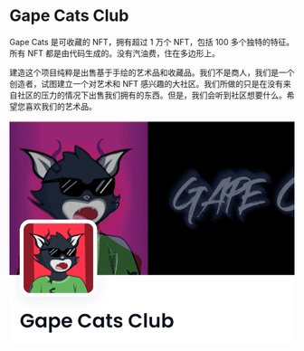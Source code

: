 # Gape Cats Club

Gape Cats 是可收藏的 NFT，拥有超过 1 万个 NFT，包括 100 多个独特的特征。所有 NFT 都是由代码生成的。没有汽油费，住在多边形上。

建造这个项目纯粹是出售基于手绘的艺术品和收藏品。我们不是商人，我们是一个创造者，试图建立一个对艺术和 NFT 感兴趣的大社区。我们所做的只是在没有来自社区的压力的情况下出售我们拥有的东西。但是，我们会听到社区想要什么。希望您喜欢我们的艺术品。

![nft](01.png)
